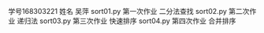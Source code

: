 学号168303221 姓名 吴萍 
sort01.py 第一次作业 二分法查找  sort02.py 第二次作业 递归法
sort03.py 第三次作业 快速排序    sort04.py 第四次作业 合并排序
